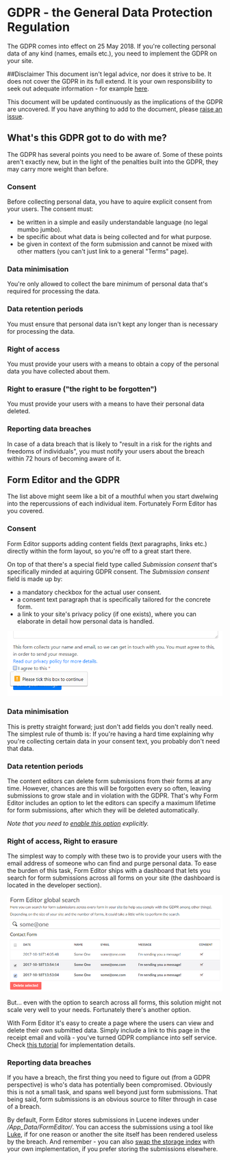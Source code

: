 # GDPR - the General Data Protection Regulation
The GDPR comes into effect on 25 May 2018. If you're collecting personal data of any kind (names, emails etc.), you need to implement the GDPR on your site.

##Disclaimer
This document isn't legal advice, nor does it strive to be. It does not cover the GDPR in its full extend. It is your own responsibility to seek out adequate information - for example [here](http://www.eugdpr.org/). 

This document will be updated continuously as the implications of the GDPR are uncovered. If you have anything to add to the document, please [raise an issue](https://github.com/kjac/FormEditor/issues/new).

## What's this GDPR got to do with me?

The GDPR has several points you need to be aware of. Some of these points aren't exactly new, but in the light of the penalties built into the GDPR, they may carry more weight than before.

### Consent

Before collecting personal data, you have to aquire explicit consent from your users. The consent must:
- be written in a simple and easily understandable language (no legal mumbo jumbo). 
- be specific about what data is being collected and for what purpose.
- be given in context of the form submission and cannot be mixed with other matters (you can't just link to a general "Terms" page).

### Data minimisation

You're only allowed to collect the bare minimum of personal data that's required for processing the data.

### Data retention periods

You must ensure that personal data isn't kept any longer than is necessary for processing the data. 

### Right of access

You must provide your users with a means to obtain a copy of the personal data you have collected about them.

### Right to erasure ("the right to be forgotten")

You must provide your users with a means to have their personal data deleted.

### Reporting data breaches

In case of a data breach that is likely to "result in a risk for the rights and freedoms of individuals", you must notify your users about the breach within 72 hours of becoming aware of it.

## Form Editor and the GDPR

The list above might seem like a bit of a mouthful when you start dwelwing into the repercussions of each individual item. Fortunately Form Editor has you covered.

### Consent

Form Editor supports adding content fields (text paragraphs, links etc.) directly within the form layout, so you're off to a great start there. 

On top of that there's a special field type called *Submission consent* that's specifically minded at aquiring GDPR consent. The *Submission consent* field is made up by:

- a mandatory checkbox for the actual user consent.
- a consent text paragraph that is specifically tailored for the concrete form.
- a link to your site's privacy policy (if one exists), where you can elaborate in detail how personal data is handled.

![Form submission consent](img/submission-consent.png)

### Data minimisation

This is pretty straight forward; just don't add fields you don't really need. The simplest rule of thumb is: If you're having a hard time explaining why you're collecting certain data in your consent text, you probably don't need that data.

### Data retention periods

The content editors can delete form submissions from their forms at any time. However, chances are this will be forgotten every so often, leaving submissions to grow stale and in violation with the GDPR. That's why Form Editor includes an option to let the editors can specify a maximum lifetime for form submissions, after which they will be deleted automatically.

*Note that you need to [enable this option](install.md#other-configuration-options) explicitly.*

### Right of access, Right to erasure

The simplest way to comply with these two is to provide your users with the email address of someone who can find and purge personal data. To ease the burden of this task, Form Editor ships with a dashboard that lets you search for form submissions across all forms on your site (the dashboard is located in the developer section). 

![Form Editor global search](img/global-search.png)

But... even with the option to search across all forms, this solution might not scale very well to your needs. Fortunately there's another option.

With Form Editor it's easy to create a page where the users can view and delete their own submitted data. Simply include a link to this page in the receipt email and voilà - you've turned GDPR compliance into self service. Check [this tutorial](../Tutorials/SelfService.md) for implementation details.

### Reporting data breaches

If you have a breach, the first thing you need to figure out (from a GDPR perspective) is who's data has potentially been compromised. Obviously this is not a small task, and spans well beyond just form submissions. That being said, form submissions is an obvious source to filter through in case of a breach. 

By default, Form Editor stores submissions in Lucene indexes under */App_Data/FormEditor/*. You can access the submissions using a tool like [Luke](https://code.google.com/archive/p/luke/), if for one reason or another the site itself has been rendered useless by the breach. And remember - you can also [swap the storage index](storage.md) with your own implementation, if you prefer storing the submissions elsewhere.
